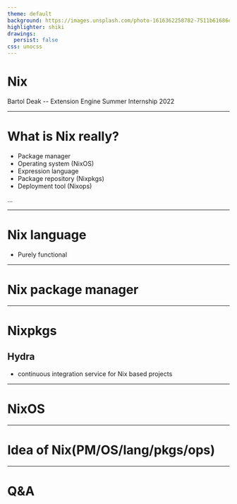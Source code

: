 ```yaml
---
theme: default
background: https://images.unsplash.com/photo-1616362258782-7511b61686ea
highlighter: shiki
drawings:
  persist: false
css: unocss
---
```


# Nix

Bartol Deak -- Extension Engine Summer Internship 2022

<!--
Pozdrav svima,
-->

---

# What is Nix really?

- Package manager
- Operating system (NixOS)
- Expression language
- Package repository (Nixpkgs)
- Deployment tool (Nixops)

...

<!--

-->

---

# Nix language

- Purely functional

---

# Nix package manager

<!--
- 2003
-->

---

# Nixpkgs

## Hydra

- continuous integration service for Nix based projects

---

# NixOS

---

# Idea of Nix(PM/OS/lang/pkgs/ops)

---

# Q&A
